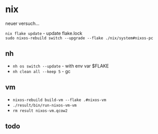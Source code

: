 # nix

neuer versuch...

`nix flake update` - update flake.lock  
`sudo nixos-rebuild switch --upgrade --flake ./nix/system#nixos-pc`  

## nh

- `nh os switch --update` - with env var $FLAKE
- `nh clean all --keep 5` - gc

## vm

- `nixos-rebuild build-vm --flake .#nixos-vm`
- `./result/bin/run-nixos-vm-vm`
- `rm result nixos-vm.qcow2`

## todo
